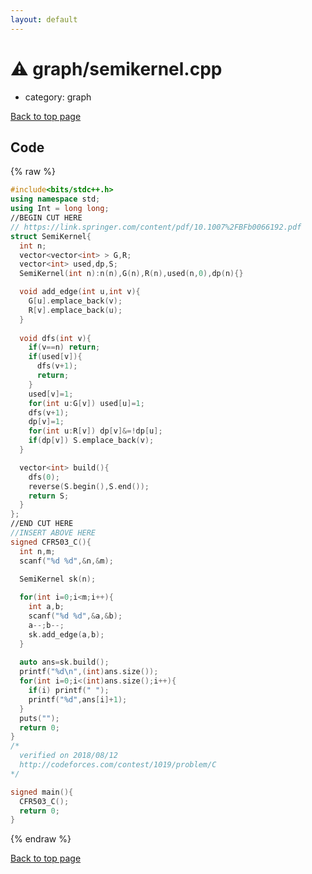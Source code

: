 ```yaml
---
layout: default
---
```


<!-- mathjax config similar to math.stackexchange -->
<script type="text/javascript" async
  src="https://cdnjs.cloudflare.com/ajax/libs/mathjax/2.7.5/MathJax.js?config=TeX-MML-AM_CHTML">
</script>
<script type="text/x-mathjax-config">
  MathJax.Hub.Config({
    TeX: { equationNumbers: { autoNumber: "AMS" }},
    tex2jax: {
      inlineMath: [ ['$','$'] ],
      processEscapes: true
    },
    "HTML-CSS": { matchFontHeight: false },
    displayAlign: "left",
    displayIndent: "2em"
  });
</script>

<script type="text/javascript" src="https://cdnjs.cloudflare.com/ajax/libs/jquery/3.4.1/jquery.min.js"></script>
<script src="https://cdn.jsdelivr.net/npm/jquery-balloon-js@1.1.2/jquery.balloon.min.js" integrity="sha256-ZEYs9VrgAeNuPvs15E39OsyOJaIkXEEt10fzxJ20+2I=" crossorigin="anonymous"></script>
<script type="text/javascript" src="../../assets/js/copy-button.js"></script>
<link rel="stylesheet" href="../../assets/css/copy-button.css" />


# :warning: graph/semikernel.cpp
* category: graph


[Back to top page](../../index.html)



## Code
{% raw %}
```cpp
#include<bits/stdc++.h>
using namespace std;
using Int = long long;
//BEGIN CUT HERE
// https://link.springer.com/content/pdf/10.1007%2FBFb0066192.pdf
struct SemiKernel{
  int n;
  vector<vector<int> > G,R;
  vector<int> used,dp,S;
  SemiKernel(int n):n(n),G(n),R(n),used(n,0),dp(n){}

  void add_edge(int u,int v){
    G[u].emplace_back(v);
    R[v].emplace_back(u);
  }
  
  void dfs(int v){
    if(v==n) return;
    if(used[v]){
      dfs(v+1);
      return;
    }
    used[v]=1;
    for(int u:G[v]) used[u]=1;
    dfs(v+1);
    dp[v]=1;
    for(int u:R[v]) dp[v]&=!dp[u];
    if(dp[v]) S.emplace_back(v);
  }

  vector<int> build(){
    dfs(0);
    reverse(S.begin(),S.end());
    return S;
  }
};
//END CUT HERE
//INSERT ABOVE HERE
signed CFR503_C(){
  int n,m;
  scanf("%d %d",&n,&m);

  SemiKernel sk(n);
  
  for(int i=0;i<m;i++){
    int a,b;    
    scanf("%d %d",&a,&b);
    a--;b--;
    sk.add_edge(a,b);
  }
  
  auto ans=sk.build();
  printf("%d\n",(int)ans.size());
  for(int i=0;i<(int)ans.size();i++){
    if(i) printf(" ");
    printf("%d",ans[i]+1);
  }
  puts("");
  return 0;
}
/*
  verified on 2018/08/12
  http://codeforces.com/contest/1019/problem/C
*/

signed main(){
  CFR503_C();
  return 0;
}

```
{% endraw %}

[Back to top page](../../index.html)

